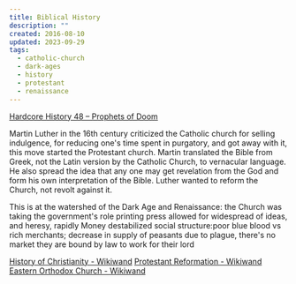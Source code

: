 ```yaml
---
title: Biblical History
description: ""
created: 2016-08-10
updated: 2023-09-29
tags:
  - catholic-church
  - dark-ages
  - history
  - protestant
  - renaissance
---
```


[Hardcore History 48 – Prophets of Doom](http://www.dancarlin.com/product/hardcore-history-48-prophets-of-doom/)

Martin Luther in the 16th century criticized the Catholic church for selling indulgence, for reducing one's time spent in purgatory, and got away with it, this move started the Protestant church. Martin translated the Bible from Greek, not the Latin version by the Catholic Church, to vernacular language. He also spread the idea that any one may get revelation from the God and form his own interpretation of the Bible. Luther wanted to reform the Church, not revolt against it.

This is at the watershed of the Dark Age and Renaissance:
the Church was taking the government's role
printing press allowed for widespread of ideas, and heresy, rapidly
Money destabilized social structure:poor blue blood vs rich merchants; decrease in supply of peasants due to plague, there's no market they are bound by law to work for their lord

[History of Christianity - Wikiwand](http://www.wikiwand.com/en/History_of_Christianity)
[Protestant Reformation - Wikiwand](http://www.wikiwand.com/en/Protestant_Reformation)
[Eastern Orthodox Church - Wikiwand](http://www.wikiwand.com/en/Eastern_Orthodox_Church)
